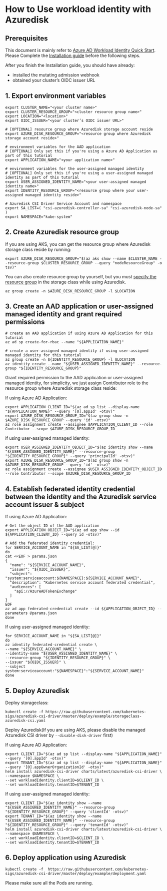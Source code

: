 # How to Use workload identity with Azuredisk

## Prerequisites

This document is mainly refer to [Azure AD Workload Identity Quick Start](https://azure.github.io/azure-workload-identity/docs/quick-start.html). Please Complete the [Installation guide](https://azure.github.io/azure-workload-identity/docs/installation.html) before the following steps.

After you finish the Installation guide, you should have already:

* installed the mutating admission webhook
* obtained your cluster’s OIDC issuer URL

## 1. Export environment variables

```shell
export CLUSTER_NAME="<your cluster name>"
export CLUSTER_RESOURCE_GROUP="<cluster resource group name>"
export LOCATION="<location>"
export OIDC_ISSUER="<your cluster’s OIDC issuer URL>"

# [OPTIONAL] resource group where Azuredisk storage account reside
export AZURE_DISK_RESOURCE_GROUP="<resource group where Azuredisk storage account reside>"

# environment variables for the AAD application
# [OPTIONAL] Only set this if you're using a Azure AD Application as part of this tutorial
export APPLICATION_NAME="<your application name>"

# environment variables for the user-assigned managed identity
# [OPTIONAL] Only set this if you're using a user-assigned managed identity as part of this tutorial
export USER_ASSIGNED_IDENTITY_NAME="<your user-assigned managed identity name>"
export IDENTITY_RESOURCE_GROUP="<resource group where your user-assigned managed identity reside>"

# Azuredisk CSI Driver Service Account and namespace
export SA_LIST=( "csi-azuredisk-controller-sa" "csi-azuredisk-node-sa" )
export NAMESPACE="kube-system"
```

## 2. Create Azuredisk resource group

If you are using AKS, you can get the resource group where Azuredisk storage class reside by running:

```shell
export AZURE_DISK_RESOURCE_GROUP="$(az aks show --name $CLUSTER_NAME --resource-group $CLUSTER_RESOURCE_GROUP --query "nodeResourceGroup" -o tsv)"
```

You can also create resource group by yourself, but you must [specify the resource group](https://github.com/kubernetes-sigs/azurefile-csi-driver/blob/master/docs/driver-parameters.md#:~:text=current%20k8s%20cluster-,resourceGroup,No,-if%20empty%2C%20driver) in the storage class while using Azuredisk.

```shell
az group create -n $AZURE_DISK_RESOURCE_GROUP -l $LOCATION
```

## 3. Create an AAD application or user-assigned managed identity and grant required permissions 

```shell
# create an AAD application if using Azure AD Application for this tutorial
az ad sp create-for-rbac --name "${APPLICATION_NAME}"
```

```shell
# create a user-assigned managed identity if using user-assigned managed identity for this tutorial
az group create -n ${IDENTITY_RESOURCE_GROUP} -l $LOCATION
az identity create --name "${USER_ASSIGNED_IDENTITY_NAME}" --resource-group "${IDENTITY_RESOURCE_GROUP}"
```

Grant required permission to the AAD application or user-assigned managed identity, for simplicity, we just assign Contributor role to the resource group where Azuredisk storage class reside:

If using Azure AD Application:

```shell
export APPLICATION_CLIENT_ID="$(az ad sp list --display-name "${APPLICATION_NAME}" --query '[0].appId' -otsv)"
export AZURE_DISK_RESOURCE_GROUP_ID="$(az group show -n $AZURE_DISK_RESOURCE_GROUP --query 'id' -otsv)"
az role assignment create --assignee $APPLICATION_CLIENT_ID --role Contributor --scope $AZURE_DISK_RESOURCE_GROUP_ID
```

if using user-assigned managed identity:

```shell
export USER_ASSIGNED_IDENTITY_OBJECT_ID="$(az identity show --name "${USER_ASSIGNED_IDENTITY_NAME}" --resource-group "${IDENTITY_RESOURCE_GROUP}" --query 'principalId' -otsv)"
export AZURE_DISK_RESOURCE_GROUP_ID="$(az group show -n $AZURE_DISK_RESOURCE_GROUP --query 'id' -otsv)"
az role assignment create --assignee $USER_ASSIGNED_IDENTITY_OBJECT_ID --role Contributor --scope $AZURE_DISK_RESOURCE_GROUP_ID
```

## 4. Establish federated identity credential between the identity and the Azuredisk service account issuer & subject

If using Azure AD Application:

```shell
# Get the object ID of the AAD application
export APPLICATION_OBJECT_ID="$(az ad app show --id ${APPLICATION_CLIENT_ID} --query id -otsv)"

# Add the federated identity credential:
for SERVICE_ACCOUNT_NAME in "${SA_LIST[@]}"
do
cat <<EOF > params.json
{
  "name": "${SERVICE_ACCOUNT_NAME}",
  "issuer": "${OIDC_ISSUER}",
  "subject": "system:serviceaccount:${NAMESPACE}:${SERVICE_ACCOUNT_NAME}",
  "description": "Kubernetes service account federated credential",
  "audiences": [
    "api://AzureADTokenExchange"
  ]
}
EOF
az ad app federated-credential create --id ${APPLICATION_OBJECT_ID} --parameters @params.json
done
```

If using user-assigned managed identity:

```shell
for SERVICE_ACCOUNT_NAME in "${SA_LIST[@]}"
do
az identity federated-credential create \
--name "${SERVICE_ACCOUNT_NAME}" \
--identity-name "${USER_ASSIGNED_IDENTITY_NAME}" \
--resource-group "${IDENTITY_RESOURCE_GROUP}" \
--issuer "${OIDC_ISSUER}" \
--subject system:serviceaccount:"${NAMESPACE}":"${SERVICE_ACCOUNT_NAME}"
done
```

## 5. Deploy Azuredisk

Deploy storageclass:

```shell
kubectl create -f https://raw.githubusercontent.com/kubernetes-sigs/azuredisk-csi-driver/master/deploy/example/storageclass-azuredisk-csi.yaml
```

Deploy Azuredisk(If you are using AKS, please disable the managed Azuredisk CSI driver by `--disable-disk-driver` first)

If using Azure AD Application:

```shell
export CLIENT_ID="$(az ad sp list --display-name "${APPLICATION_NAME}" --query '[0].appId' -otsv)"
export TENANT_ID="$(az ad sp list --display-name "${APPLICATION_NAME}" --query '[0].appOwnerOrganizationId' -otsv)"
helm install azuredisk-csi-driver charts/latest/azuredisk-csi-driver \
--namespace $NAMESPACE \
--set workloadIdentity.clientID=$CLIENT_ID \
--set workloadIdentity.tenantID=$TENANT_ID
```

If using user-assigned managed identity:

```shell
export CLIENT_ID="$(az identity show --name "${USER_ASSIGNED_IDENTITY_NAME}" --resource-group "${IDENTITY_RESOURCE_GROUP}" --query 'clientId' -otsv)"
export TENANT_ID="$(az identity show --name "${USER_ASSIGNED_IDENTITY_NAME}" --resource-group "${IDENTITY_RESOURCE_GROUP}" --query 'tenantId' -otsv)"
helm install azuredisk-csi-driver charts/latest/azuredisk-csi-driver \
--namespace $NAMESPACE \
--set workloadIdentity.clientID=$CLIENT_ID \
--set workloadIdentity.tenantID=$TENANT_ID
```

## 6. Deploy application using Azuredisk

```shell
kubectl create -f  https://raw.githubusercontent.com/kubernetes-sigs/azuredisk-csi-driver/master/deploy/example/deployment.yaml
```

Please make sure all the Pods are running.
